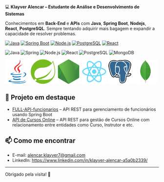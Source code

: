 💻 **Klayver Alencar – Estudante de Análise e Desenvolvimento de Sistemas**

Conhecimentos em **Back-End** e **APIs** com **Java**, **Spring Boot**, **Nodejs**, **React**, **PostgreSQL**. Sempre tentando adquirir mais bagagem e expandir a capacidade de resolver problemas. 

[![Java](https://img.shields.io/badge/Java-ED8B00?style=for-the-badge&logo=java&logoColor=white)](https://www.java.com/)
[![Spring Boot](https://img.shields.io/badge/Spring_Boot-6DB33F?style=for-the-badge&logo=spring&logoColor=white)](https://spring.io/projects/spring-boot)
[![Node.js](https://img.shields.io/badge/Node.js-339933?style=for-the-badge&logo=node.js&logoColor=white)](https://nodejs.org/)
[![PostgreSQL](https://img.shields.io/badge/PostgreSQL-336791?style=for-the-badge&logo=postgresql&logoColor=white)](https://www.postgresql.org/)
[![React](https://img.shields.io/badge/React-61DAFB?style=for-the-badge&logo=react&logoColor=black)](https://reactjs.org/)

![Java](https://img.shields.io/badge/Java-ED8B00?style=for-the-badge&logo=java&logoColor=white)
![Spring](https://img.shields.io/badge/Spring-6DB33F?style=for-the-badge&logo=spring&logoColor=white)
![Node.js](https://img.shields.io/badge/Node.js-339933?style=for-the-badge&logo=node.js&logoColor=white)
![React](https://img.shields.io/badge/React-61DAFB?style=for-the-badge&logo=react&logoColor=white)
![PostgreSQL](https://img.shields.io/badge/PostgreSQL-336791?style=for-the-badge&logo=postgresql&logoColor=white)
![MongoDB](https://img.shields.io/badge/MongoDB-47A248?style=for-the-badge&logo=mongodb&logoColor=white)


<img src="https://raw.githubusercontent.com/devicons/devicon/master/icons/java/java-original.svg" width="80" height="80"/>
<img src="https://raw.githubusercontent.com/devicons/devicon/master/icons/spring/spring-original.svg" width="80" height="80"/>
<img src="https://raw.githubusercontent.com/devicons/devicon/master/icons/nodejs/nodejs-original.svg" width="80" height="80"/>
<img src="https://raw.githubusercontent.com/devicons/devicon/master/icons/react/react-original.svg" width="80" height="80"/>
<img src="https://raw.githubusercontent.com/devicons/devicon/master/icons/postgresql/postgresql-original.svg" width="80" height="80"/>
<img src="https://raw.githubusercontent.com/devicons/devicon/master/icons/mongodb/mongodb-original.svg" width="80" height="80"/>



## 📂 Projeto em destaque

- [FULL-API-funcionarios](https://github.com/klayveralencar777/FULL-API-funcionarios) – API REST para gerenciamento de funcionários usando Spring Boot
- [API de Cursos Online](https://github.com/klayveralencar777/Gestao-Curso-Api) – API REST para gestão de Cursos Online com relacionamento entre entidades como Curso, Instrutor e etc.




## 📫 Como me encontrar

- E-mail: alencar.klayver7@gmail.com  
- LinkedIn: https://www.linkedin.com/in/klayver-alencar-a5a0b2339/

---

Obrigado pela visita! 🚀
